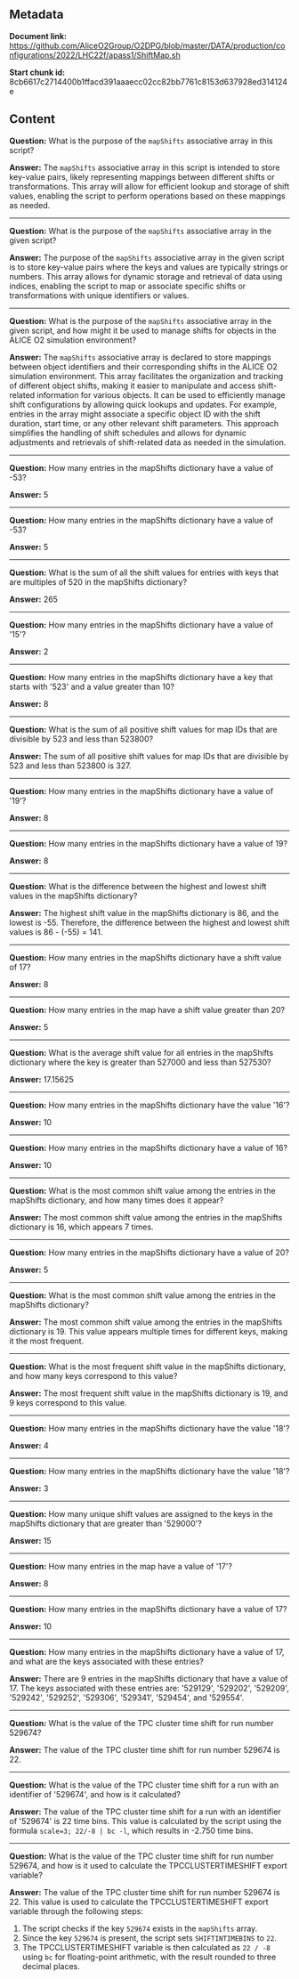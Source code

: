 ## Metadata

**Document link:** https://github.com/AliceO2Group/O2DPG/blob/master/DATA/production/configurations/2022/LHC22f/apass1/ShiftMap.sh

**Start chunk id:** 8cb6617c2714400b1ffacd391aaaecc02cc82bb7761c8153d637928ed314124e

## Content

**Question:** What is the purpose of the `mapShifts` associative array in this script?

**Answer:** The `mapShifts` associative array in this script is intended to store key-value pairs, likely representing mappings between different shifts or transformations. This array will allow for efficient lookup and storage of shift values, enabling the script to perform operations based on these mappings as needed.

---

**Question:** What is the purpose of the `mapShifts` associative array in the given script?

**Answer:** The purpose of the `mapShifts` associative array in the given script is to store key-value pairs where the keys and values are typically strings or numbers. This array allows for dynamic storage and retrieval of data using indices, enabling the script to map or associate specific shifts or transformations with unique identifiers or values.

---

**Question:** What is the purpose of the `mapShifts` associative array in the given script, and how might it be used to manage shifts for objects in the ALICE O2 simulation environment?

**Answer:** The `mapShifts` associative array is declared to store mappings between object identifiers and their corresponding shifts in the ALICE O2 simulation environment. This array facilitates the organization and tracking of different object shifts, making it easier to manipulate and access shift-related information for various objects. It can be used to efficiently manage shift configurations by allowing quick lookups and updates. For example, entries in the array might associate a specific object ID with the shift duration, start time, or any other relevant shift parameters. This approach simplifies the handling of shift schedules and allows for dynamic adjustments and retrievals of shift-related data as needed in the simulation.

---

**Question:** How many entries in the mapShifts dictionary have a value of -53?

**Answer:** 5

---

**Question:** How many entries in the mapShifts dictionary have a value of -53?

**Answer:** 5

---

**Question:** What is the sum of all the shift values for entries with keys that are multiples of 520 in the mapShifts dictionary?

**Answer:** 265

---

**Question:** How many entries in the mapShifts dictionary have a value of '15'?

**Answer:** 2

---

**Question:** How many entries in the mapShifts dictionary have a key that starts with '523' and a value greater than 10?

**Answer:** 8

---

**Question:** What is the sum of all positive shift values for map IDs that are divisible by 523 and less than 523800?

**Answer:** The sum of all positive shift values for map IDs that are divisible by 523 and less than 523800 is 327.

---

**Question:** How many entries in the mapShifts dictionary have a value of '19'?

**Answer:** 8

---

**Question:** How many entries in the mapShifts dictionary have a value of 19?

**Answer:** 8

---

**Question:** What is the difference between the highest and lowest shift values in the mapShifts dictionary?

**Answer:** The highest shift value in the mapShifts dictionary is 86, and the lowest is -55. Therefore, the difference between the highest and lowest shift values is 86 - (-55) = 141.

---

**Question:** How many entries in the mapShifts dictionary have a shift value of 17?

**Answer:** 8

---

**Question:** How many entries in the map have a shift value greater than 20?

**Answer:** 5

---

**Question:** What is the average shift value for all entries in the mapShifts dictionary where the key is greater than 527000 and less than 527530?

**Answer:** 17.15625

---

**Question:** How many entries in the mapShifts dictionary have the value '16'?

**Answer:** 10

---

**Question:** How many entries in the mapShifts dictionary have a value of 16?

**Answer:** 10

---

**Question:** What is the most common shift value among the entries in the mapShifts dictionary, and how many times does it appear?

**Answer:** The most common shift value among the entries in the mapShifts dictionary is 16, which appears 7 times.

---

**Question:** How many entries in the mapShifts dictionary have a value of 20?

**Answer:** 5

---

**Question:** What is the most common shift value among the entries in the mapShifts dictionary?

**Answer:** The most common shift value among the entries in the mapShifts dictionary is 19. This value appears multiple times for different keys, making it the most frequent.

---

**Question:** What is the most frequent shift value in the mapShifts dictionary, and how many keys correspond to this value?

**Answer:** The most frequent shift value in the mapShifts dictionary is 19, and 9 keys correspond to this value.

---

**Question:** How many entries in the mapShifts dictionary have the value '18'?

**Answer:** 4

---

**Question:** How many entries in the mapShifts dictionary have the value '18'?

**Answer:** 3

---

**Question:** How many unique shift values are assigned to the keys in the mapShifts dictionary that are greater than '529000'?

**Answer:** 15

---

**Question:** How many entries in the map have a value of '17'?

**Answer:** 8

---

**Question:** How many entries in the mapShifts dictionary have a value of 17?

**Answer:** 10

---

**Question:** How many entries in the mapShifts dictionary have a value of 17, and what are the keys associated with these entries?

**Answer:** There are 9 entries in the mapShifts dictionary that have a value of 17. The keys associated with these entries are: '529129', '529202', '529209', '529242', '529252', '529306', '529341', '529454', and '529554'.

---

**Question:** What is the value of the TPC cluster time shift for run number 529674?

**Answer:** The value of the TPC cluster time shift for run number 529674 is 22.

---

**Question:** What is the value of the TPC cluster time shift for a run with an identifier of '529674', and how is it calculated?

**Answer:** The value of the TPC cluster time shift for a run with an identifier of '529674' is 22 time bins. This value is calculated by the script using the formula `scale=3; 22/-8 | bc -l`, which results in -2.750 time bins.

---

**Question:** What is the value of the TPC cluster time shift for run number 529674, and how is it used to calculate the TPCCLUSTERTIMESHIFT export variable?

**Answer:** The value of the TPC cluster time shift for run number 529674 is 22. This value is used to calculate the TPCCLUSTERTIMESHIFT export variable through the following steps:

1. The script checks if the key `529674` exists in the `mapShifts` array.
2. Since the key `529674` is present, the script sets `SHIFTINTIMEBINS` to `22`.
3. The TPCCLUSTERTIMESHIFT variable is then calculated as `22 / -8` using `bc` for floating-point arithmetic, with the result rounded to three decimal places.
